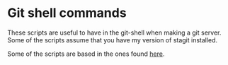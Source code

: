 # Git shell commands

These scripts are useful to have in the git-shell when making a git server. Some
of the scripts assume that you have my version of stagit installed.

Some of the scripts are based in the ones found [here][src].

[src]: <https://web.archive.org/web/20170409185637/http://planzero.org/blog/2012/10/24/hosting_an_admin-friendly_git_server_with_git-shell> "Hosting an admin-friendly git server with git-shell"
